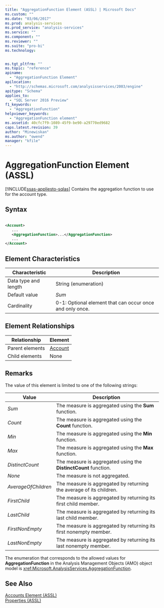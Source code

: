 ```yaml
---
title: "AggregationFunction Element (ASSL) | Microsoft Docs"
ms.custom: ""
ms.date: "03/06/2017"
ms.prod: analysis-services
ms.prod_service: "analysis-services"
ms.service: ""
ms.component: ""
ms.reviewer: ""
ms.suite: "pro-bi"
ms.technology: 
  

ms.tgt_pltfrm: ""
ms.topic: "reference"
apiname: 
  - "AggregationFunction Element"
apilocation: 
  - "http://schemas.microsoft.com/analysisservices/2003/engine"
apitype: "Schema"
applies_to: 
  - "SQL Server 2016 Preview"
f1_keywords: 
  - "AggregationFunction"
helpviewer_keywords: 
  - "AggregationFunction element"
ms.assetid: 40cfc7f9-1089-45f9-be90-a29770ed9682
caps.latest.revision: 39
author: "Minewiskan"
ms.author: "owend"
manager: "kfile"
---
```

# AggregationFunction Element (ASSL)
[!INCLUDE[ssas-appliesto-sqlas](../../../includes/ssas-appliesto-sqlas.md)]
  Contains the aggregation function to use for the account type.  
  
## Syntax  
  
```xml  
  
<Account>  
   ...  
   <AggregationFunction>...</AggregationFunction>  
   ...  
</Account>  
```  
  
## Element Characteristics  
  
|Characteristic|Description|  
|--------------------|-----------------|  
|Data type and length|String (enumeration)|  
|Default value|*Sum*|  
|Cardinality|0-1: Optional element that can occur once and only once.|  
  
## Element Relationships  
  
|Relationship|Element|  
|------------------|-------------|  
|Parent elements|[Account](../../../analysis-services/scripting/objects/account-element-assl.md)|  
|Child elements|None|  
  
## Remarks  
 The value of this element is limited to one of the following strings:  
  
|Value|Description|  
|-----------|-----------------|  
|*Sum*|The measure is aggregated using the **Sum** function.|  
|*Count*|The measure is aggregated using the **Count** function.|  
|*Min*|The measure is aggregated using the **Min** function.|  
|*Max*|The measure is aggregated using the **Max** function.|  
|*DistinctCount*|The measure is aggregated using the **DistinctCount** function.|  
|*None*|The measure is not aggregated.|  
|*AverageOfChildren*|The measure is aggregated by returning the average of its children.|  
|*FirstChild*|The measure is aggregated by returning its first child member.|  
|*LastChild*|The measure is aggregated by returning its last child member.|  
|*FirstNonEmpty*|The measure is aggregated by returning its first nonempty member.|  
|*LastNonEmpty*|The measure is aggregated by returning its last nonempty member.|  
  
 The enumeration that corresponds to the allowed values for **AggregationFunction** in the Analysis Management Objects (AMO) object model is <xref:Microsoft.AnalysisServices.AggregationFunction>.  
  
## See Also  
 [Accounts Element &#40;ASSL&#41;](../../../analysis-services/scripting/collections/accounts-element-assl.md)   
 [Properties &#40;ASSL&#41;](../../../analysis-services/scripting/properties/properties-assl.md)  
  
  
